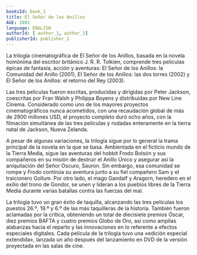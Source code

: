 ```yaml
---
booksId: book_1
title: El Señor de los Anillos
AGE: 2001
language: ENGLISH
authorId: [ author_1, author_2]
publisherId: publisher_1
---
```


La trilogía cinematográfica de El Señor de los Anillos, basada en la novela homónima del escritor británico J. R. R. Tolkien, comprende tres películas épicas de fantasía, acción y aventuras: El Señor de los Anillos: la Comunidad del Anillo (2001), El Señor de los Anillos: las dos torres (2002) y El Señor de los Anillos: el retorno del Rey (2003).

Las tres películas fueron escritas, producidas y dirigidas por Peter Jackson, coescritas por Fran Walsh y Philippa Boyens y distribuidas por New Line Cinema. Considerado como uno de los mayores proyectos cinematográficos nunca acometidos, con una recaudación global de más de 2900 millones USD,​ el proyecto completo duró ocho años, con la filmación simultánea de las tres películas y rodadas enteramente en la tierra natal de Jackson, Nueva Zelanda.

A pesar de algunas variaciones, la trilogía sigue por lo general la trama principal de la novela en la que se basa. Ambientada en el ficticio mundo de la Tierra Media, sigue las aventuras del hobbit Frodo Bolsón y sus compañeros en su misión de destruir el Anillo Único y asegurar así la aniquilación del Señor Oscuro, Sauron. Sin embargo, esa comunidad se rompe y Frodo continúa su aventura junto a su fiel compañero Sam y el traicionero Gollum. Por otro lado, el mago Gandalf y Aragorn, heredero en el exilio del trono de Gondor, se unen y lideran a los pueblos libres de la Tierra Media durante varias batallas contra las fuerzas del mal.

La trilogía tuvo un gran éxito de taquilla, alcanzando las tres películas los puestos 26.º, 19.º y 6.º de las más taquilleras de la historia. También fueron aclamadas por la crítica, obteniendo un total de diecisiete premios Óscar, diez premios BAFTA y cuatro premios Globo de Oro, así como amplias alabanzas hacia el reparto y las innovaciones en lo referente a efectos especiales digitales. Cada película de la trilogía tuvo una «edición especial extendida», lanzada un año después del lanzamiento en DVD de la versión proyectada en las salas de cine.
